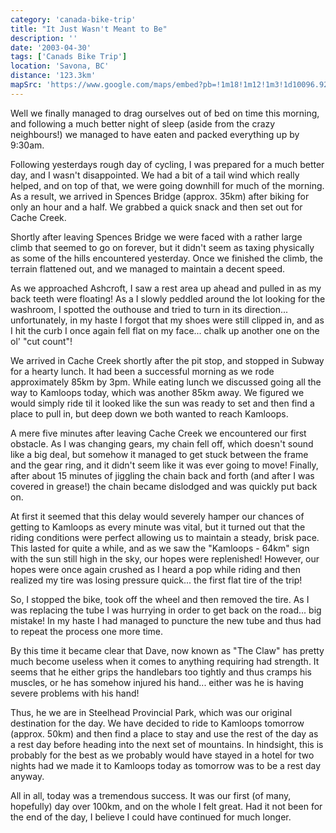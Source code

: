 ```yaml
---
category: 'canada-bike-trip'
title: "It Just Wasn't Meant to Be"
description: ''
date: '2003-04-30'
tags: ['Canads Bike Trip']
location: 'Savona, BC'
distance: '123.3km'
mapSrc: 'https://www.google.com/maps/embed?pb=!1m18!1m12!1m3!1d10096.921020835123!2d-120.8525237563502!3d50.75276407229006!2m3!1f0!2f0!3f0!3m2!1i1024!2i768!4f13.1!3m3!1m2!1s0x54802f53081e1f41%3A0x6911970fbf5ab044!2sSavona%2C%20BC%20V0K%202J0!5e0!3m2!1sen!2sca!4v1609169701575!5m2!1sen!2sca'
---
```

Well we finally managed to drag ourselves out of bed on time this morning, and following a much better night of sleep (aside from the crazy neighbours!) we managed to have eaten and packed everything up by 9:30am.

Following yesterdays rough day of cycling, I was prepared for a much better day, and I wasn't disappointed. We had a bit of a tail wind which really helped, and on top of that, we were going downhill for much of the morning. As a result, we arrived in Spences Bridge (approx. 35km) after biking for only an hour and a half. We grabbed a quick snack and then set out for Cache Creek.

Shortly after leaving Spences Bridge we were faced with a rather large climb that seemed to go on forever, but it didn't seem as taxing physically as some of the hills encountered yesterday. Once we finished the climb, the terrain flattened out, and we managed to maintain a decent speed.

As we approached Ashcroft, I saw a rest area up ahead and pulled in as my back teeth were floating! As a I slowly peddled around the lot looking for the washroom, I spotted the outhouse and tried to turn in its direction... unfortunately, in my haste I forgot that my shoes were still clipped in, and as I hit the curb I once again fell flat on my face... chalk up another one on the ol' "cut count"!

We arrived in Cache Creek shortly after the pit stop, and stopped in Subway for a hearty lunch. It had been a successful morning as we rode approximately 85km by 3pm. While eating lunch we discussed going all the way to Kamloops today, which was another 85km away. We figured we would simply ride til it looked like the sun was ready to set and then find a place to pull in, but deep down we both wanted to reach Kamloops.

A mere five minutes after leaving Cache Creek we encountered our first obstacle. As I was changing gears, my chain fell off, which doesn't sound like a big deal, but somehow it managed to get stuck between the frame and the gear ring, and it didn't seem like it was ever going to move! Finally, after about 15 minutes of jiggling the chain back and forth (and after I was covered in grease!) the chain became dislodged and was quickly put back on.

At first it seemed that this delay would severely hamper our chances of getting to Kamloops as every minute was vital, but it turned out that the riding conditions were perfect allowing us to maintain a steady, brisk pace. This lasted for quite a while, and as we saw the "Kamloops - 64km" sign with the sun still high in the sky, our hopes were replenished! However, our hopes were once again crushed as I heard a pop while riding and then realized my tire was losing pressure quick... the first flat tire of the trip!

So, I stopped the bike, took off the wheel and then removed the tire. As I was replacing the tube I was hurrying in order to get back on the road... big mistake! In my haste I had managed to puncture the new tube and thus had to repeat the process one more time.

By this time it became clear that Dave, now known as "The Claw" has pretty much become useless when it comes to anything requiring had strength. It seems that he either grips the handlebars too tightly and thus cramps his muscles, or he has somehow injured his hand... either was he is having severe problems with his hand!

Thus, he we are in Steelhead Provincial Park, which was our original destination for the day. We have decided to ride to Kamloops tomorrow (approx. 50km) and then find a place to stay and use the rest of the day as a rest day before heading into the next set of mountains. In hindsight, this is probably for the best as we probably would have stayed in a hotel for two nights had we made it to Kamloops today as tomorrow was to be a rest day anyway.

All in all, today was a tremendous success. It was our first (of many, hopefully) day over 100km, and on the whole I felt great. Had it not been for the end of the day, I believe I could have continued for much longer.